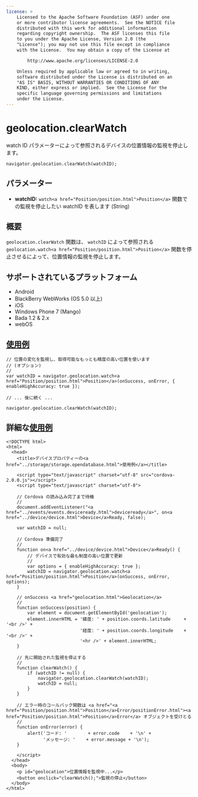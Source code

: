 ```yaml
---
license: >
    Licensed to the Apache Software Foundation (ASF) under one
    or more contributor license agreements.  See the NOTICE file
    distributed with this work for additional information
    regarding copyright ownership.  The ASF licenses this file
    to you under the Apache License, Version 2.0 (the
    "License"); you may not use this file except in compliance
    with the License.  You may obtain a copy of the License at

        http://www.apache.org/licenses/LICENSE-2.0

    Unless required by applicable law or agreed to in writing,
    software distributed under the License is distributed on an
    "AS IS" BASIS, WITHOUT WARRANTIES OR CONDITIONS OF ANY
    KIND, either express or implied.  See the License for the
    specific language governing permissions and limitations
    under the License.
---
```


geolocation.clearWatch
======================

watch ID パラメーターによって参照されるデバイスの位置情報の監視を停止します。

    navigator.geolocation.clearWatch(watchID);

パラメーター
----------

- __watchID:__ `watch<a href="Position/position.html">Position</a>` 関数での監視を停止したい watchID を表します (String)

概要
-----------

`geolocation.clearWatch` 関数は、 `watchID` によって参照される `geolocation.watch<a href="Position/position.html">Position</a>` 関数を停止させるによって、位置情報の監視を停止します。

サポートされているプラットフォーム
-------------------

- Android
- BlackBerry WebWorks (OS 5.0 以上)
- iOS
- Windows Phone 7 (Mango)
- Bada 1.2 & 2.x
- webOS

<a href="../storage/storage.opendatabase.html">使用例</a>
-------------

    // 位置の変化を監視し、取得可能なもっとも精度の高い位置を使います
    // (オプション)
    //
    var watchID = navigator.geolocation.watch<a href="Position/position.html">Position</a>(onSuccess, onError, { enableHighAccuracy: true });

    // ... 後に続く ...

    navigator.geolocation.clearWatch(watchID);


詳細な<a href="../storage/storage.opendatabase.html">使用例</a>
------------

    <!DOCTYPE html>
    <html>
      <head>
        <title>デバイスプロパティーの<a href="../storage/storage.opendatabase.html">使用例</a></title>

        <script type="text/javascript" charset="utf-8" src="cordova-2.0.0.js"></script>
        <script type="text/javascript" charset="utf-8">

        // Cordova の読み込み完了まで待機
        //
        document.addEventListener("<a href="../events/events.deviceready.html">deviceready</a>", on<a href="../device/device.html">Device</a>Ready, false);

        var watchID = null;

        // Cordova 準備完了
        //
        function on<a href="../device/device.html">Device</a>Ready() {
            // デバイスで有効な最も制度の高い位置で更新
            //
            var options = { enableHighAccuracy: true };
            watchID = navigator.geolocation.watch<a href="Position/position.html">Position</a>(onSuccess, onError, options);
        }

        // onSuccess <a href="geolocation.html">Geolocation</a>
        //
        function onSuccess(position) {
            var element = document.getElementById('geolocation');
            element.innerHTML = '緯度: ' + position.coords.latitude     + '<br />' +
                                '経度: ' + position.coords.longitude    + '<br />' +
                                '<hr />' + element.innerHTML;
        }

        // 先に開始された監視を停止する
        //
        function clearWatch() {
            if (watchID != null) {
                navigator.geolocation.clearWatch(watchID);
                watchID = null;
            }
        }

        // エラー時のコールバック関数は <a href="<a href="Position/position.html">Position</a>Error/positionError.html"><a href="Position/position.html">Position</a>Error</a> オブジェクトを受けとる
        //
        function onError(error) {
            alert('コード: '        + error.code    + '\n' +
                  'メッセージ: '    + error.message + '\n');
        }

        </script>
      </head>
      <body>
        <p id="geolocation">位置情報を監視中...</p>
        <button onclick="clearWatch();">監視の停止</button>
      </body>
    </html>
